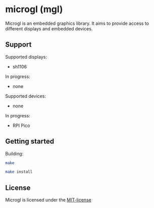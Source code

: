 # microgl (mgl)

Microgl is an embedded graphics library.
It aims to provide access to different displays and embedded devices.

## Support

Supported displays:
- sh1106

In progress:
- none

Supported devices:
- none

In progress:
- RPI Pico

## Getting started

Building:

```sh
make
```

```sh
make install
```

## License

Microgl is licensed under the [MIT-license](https://github.com/tim-tm/microgl/blob/main/LICENSE)
